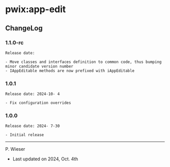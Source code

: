 # pwix:app-edit

## ChangeLog

### 1.1.0-rc

    Release date: 

    - Move classes and interfaces definition to common code, thus bumping minor candidate version number
    - IAppEditable methods are now prefixed with iAppEditable

### 1.0.1

    Release date: 2024-10- 4

    - Fix configuration overrides

### 1.0.0

    Release date: 2024- 7-30

    - Initial release

---
P. Wieser
- Last updated on 2024, Oct. 4th

